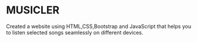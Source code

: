 # MUSICLER
Created a website using HTML,CSS,Bootstrap and JavaScript
that helps you to listen selected songs seamlessly on
different devices.
